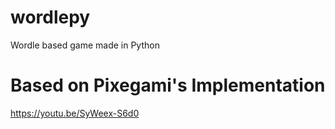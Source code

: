 # wordlepy
Wordle based game made in Python

# Based on Pixegami's Implementation
https://youtu.be/SyWeex-S6d0
